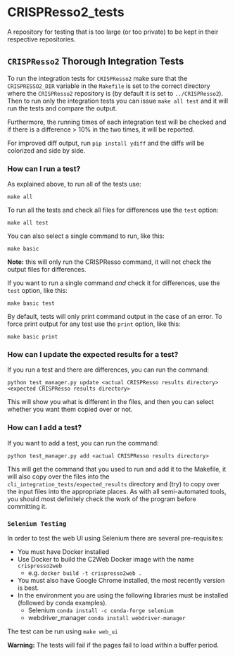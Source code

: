 # CRISPResso2_tests

A repository for testing that is too large (or too private) to be kept in their respective repositories.

## `CRISPResso2` Thorough Integration Tests

To run the integration tests for `CRISPResso2` make sure that the `CRISPRESSO2_DIR` variable in the `Makefile` is set to the correct directory where the `CRISPResso2` repository is (by default it is set to `../CRISPResso2`).
Then to run only the integration tests you can issue `make all test` and it will run the tests and compare the output.

Furthermore, the running times of each integration test will be checked and if there is a difference > 10% in the two times, it will be reported.

For improved diff output, run `pip install ydiff` and the diffs will be colorized and side by side.

### How can I run a test?

As explained above, to run all of the tests use:

``` shell
make all
```

To run all the tests and check all files for differences use the `test` option:

```shell
make all test
```

You can also select a single command to run, like this:

``` shell
make basic
```

**Note:** this will only run the CRISPResso command, it will not check the output files for differences.

If you want to run a single command *and* check it for differences, use the `test` option, like this:

``` shell
make basic test
```

By default, tests will only print command output in the case of an error. To force print output for any test use the `print` option, like this:

``` shell
make basic print
```

### How can I update the expected results for a test?

If you run a test and there are differences, you can run the command:

```shell
python test_manager.py update <actual CRISPResso results directory> <expected CRISPResso results directory>

```

This will show you what is different in the files, and then you can select whether you want them copied over or not.

### How can I add a test?

If you want to add a test, you can run the command:

``` shell
python test_manager.py add <actual CRISPResso results directory>
```

This will get the command that you used to run and add it to the Makefile, it will also copy over the files into the `cli_integration_tests/expected_results` directory and (try) to copy over the input files into the appropriate places.
As with all semi-automated tools, you should most definitely check the work of the program before committing it.

### `Selenium Testing`

In order to test the web UI using Selenium there are several pre-requisites:

+ You must have Docker installed
+ Use Docker to build the C2Web Docker image with the name `crispresso2web`
  + e.g. `docker build -t crispresso2web .`
+ You must also have Google Chrome installed, the most recently version is best.
+ In the environment you are using the following libraries must be installed (followed by conda examples).
  + Selenium `conda install -c conda-forge selenium`
  + webdriver_manager `conda install webdriver-manager`

The test can be run using `make web_ui`

**Warning:** The tests will fail if the pages fail to load within a buffer period.
